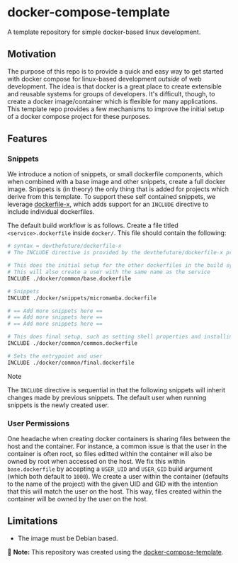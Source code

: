 # docker-compose-template

A template repository for simple docker-based linux development.

## Motivation

The purpose of this repo is to provide a quick and easy way to get started with docker compose for linux-based development _outside_ of web development. The idea is that docker is a great place to create extensible and reusable systems for groups of developers. It's difficult, though, to create a docker image/container which is flexible for many applications. This template repo provides a few mechanisms to improve the initial setup of a docker compose project for these purposes.

## Features

### Snippets

We introduce a notion of snippets, or small dockerfile components, which when combined with a base image and other snippets, create a full docker image. Snippets is (in theory) the only thing that is added for projects which derive from this template. To support these self contained snippets, we leverage [dockerfile-x](https://github.com/devthefuture-org/dockerfile-x), which adds support for an `INCLUDE` directive to include individual dockerfiles.

The default build workflow is as follows. Create a file titled `<service>.dockerfile` inside `docker/`. This file should contain the following:

```dockerfile
# syntax = devthefuture/dockerfile-x
# The INCLUDE directive is provided by the devthefuture/dockerfile-x project

# This does the initial setup for the other dockerfiles in the build system.
# This will also create a user with the same name as the service
INCLUDE ./docker/common/base.dockerfile

# Snippets
INCLUDE ./docker/snippets/micromamba.dockerfile

# == Add more snippets here ==
# == Add more snippets here ==
# == Add more snippets here ==

# This does final setup, such as setting shell properties and installing final dependencies
INCLUDE ./docker/common/common.dockerfile

# Sets the entrypoint and user
INCLUDE ./docker/common/final.dockerfile
```

> [!NOTE]
> The `INCLUDE` directive is sequential in that the following snippets will inherit changes made by previous snippets. The default user when running snippets is the newly created user.

### User Permissions

One headache when creating docker containers is sharing files between the host and the container. For instance, a common issue is that the user in the container is often root, so files editted within the container will also be owned by root when accessed on the host. We fix this within `base.dockerfile` by accepting a `USER_UID` and `USER_GID` build argument (which both default to `1000`). We create a user within the container (defaults to the name of the project) with the given UID and GID with the intention that this will match the user on the host. This way, files created within the container will be owned by the user on the host.

## Limitations

- The image must be Debian based.

📝 **Note:** This repository was created using the [docker-compose-template](https://github.com/AaronYoung5/docker-compose-template).  